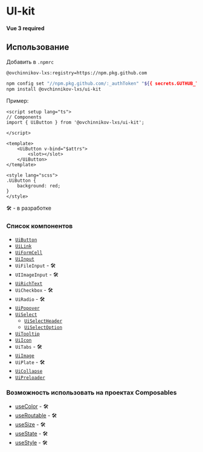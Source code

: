 # UI-kit

#### Vue 3 required

## Использование

Добавить в `.npmrc`
```sh
@ovchinnikov-lxs:registry=https://npm.pkg.github.com
```

```sh
npm config set "//npm.pkg.github.com/:_authToken" "${{ secrets.GUTHUB_TOKEN }}"
npm install @ovchinnikov-lxs/ui-kit
```

Пример: 
```vue
<script setup lang="ts">
// Components
import { UiButton } from '@ovchinnikov-lxs/ui-kit';

</script>

<template>
    <UiButton v-bind="$attrs">
        <slot></slot>
    </UiButton>
</template>

<style lang="scss">
.UiButton {
    background: red;
}
</style>

```

 🛠 - в разработке
### Список компонентов
 - [`UiButton`](src%2Fcomponents%2FUiButton%2FUiButton.vue)
 - [`UiLink`](src%2Fcomponents%2FUiLink%2FUiLink.vue)
 - [`UiFormCell`](src%2Fcomponents%2FOFormCell%2FOFormCell.vue)
 - [`UiInput`](src%2Fcomponents%2FUiInput%2FUiInput.vue)
 - `UiFileInput` - 🛠
 - `UIImageInput` - 🛠
 - [`UiRichText`](src%2Fcomponents%2FUiRichText%2FUiRichText.vue)
 - `UiCheckbox` - 🛠
 - `UiRadio` - 🛠
 - [`UiPopover`](src%2Fcomponents%2FUiPopover%2FUiPopover.vue)
 - [`UiSelect`](src%2Fcomponents%2FUiSelect%2FUiSelect.vue)
   - [`UiSelectHeader`](src%2Fcomponents%2FUiSelect%2FUiSelectHeader.vue)
   - [`UiSelectOption`](src%2Fcomponents%2FUiSelect%2FUiSelectOption.vue)
 - [`UiTooltip`](src%2Fcomponents%2FUiTooltip%2FUiTooltip.vue)
 - [`UiIcon`](src%2Fcomponents%2FUiIcon%2FUiIcon.vue)
 - `UiTabs` - 🛠
 - [`UiImage`](src%2Fcomponents%2FUiImage%2FUiImage.vue)
 - `UiPlate` - 🛠
 - [`UiCollapse`](src%2Fcomponents%2FUiCollapse%2FUiCollapse.vue)
 - [`UiPreloader`](src%2Fcomponents%2FUiPreloader%2FUiPreloader.vue)

### Возможность использовать на проектах Composables 
- [useColor](src%2Fcomposables%2FuseColor.ts) - 🛠
- [useRoutable](src%2Fcomposables%2FuseRoutable.ts) - 🛠
- [useSize](src%2Fcomposables%2FuseSize.ts) - 🛠
- [useState](src%2Fcomposables%2FuseState.ts) - 🛠
- [useStyle](src%2Fcomposables%2FuseStyle.ts) - 🛠
